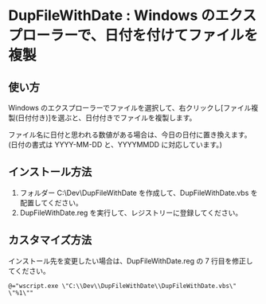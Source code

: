 # DupFileWithDate : Windows のエクスプローラーで、日付を付けてファイルを複製

## 使い方

Windows のエクスプローラーでファイルを選択して、右クリックし[ファイル複製(日付付き)]を選ぶと、日付付きでファイルを複製します。

ファイル名に日付と思われる数値がある場合は、今日の日付に置き換えます。(日付の書式は YYYY-MM-DD と、YYYYMMDD に対応しています。)

## インストール方法

1. フォルダー C:\Dev\DupFileWithDate を作成して、DupFileWithDate.vbs を配置してください。
2. DupFileWithDate.reg を実行して、レジストリーに登録してください。

## カスタマイズ方法

インストール先を変更したい場合は、DupFileWithDate.reg の 7 行目を修正してください。

```Windows Registry Entries:DupFileWithDate.reg 
@="wscript.exe \"C:\\Dev\\DupFileWithDate\\DupFileWithDate.vbs\" \"%1\""
```
